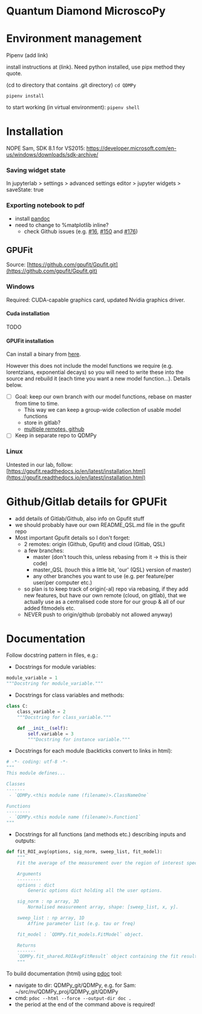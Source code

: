 Quantum Diamond MicroscoPy
==========================



# Environment management

Pipenv (add link)

install instructions at (link). Need python installed, use pipx method they quote.


(cd to directory that contains .git directory)
`cd QDMPy` 

`pipenv install`


to start working (in virtual environment):
`pipenv shell`


# Installation

NOPE Sam, SDK 8.1 for VS2015: https://developer.microsoft.com/en-us/windows/downloads/sdk-archive/

### Saving widget state

In jupyterlab > settings > advanced settings editor > jupyter widgets > saveState: true

### Exporting notebook to pdf
- install [pandoc](https://pandoc.org/installing.html)
- need to change to %matplotlib inline?
	- check Github issues (e.g. [#16](https://github.com/matplotlib/ipympl/issues/16), [#150](https://github.com/matplotlib/ipympl/issues/150) and [#176](https://github.com/matplotlib/ipympl/pull/176))


## GPUFit

Source: [https://github.com/gpufit/Gpufit.git](https://github.com/gpufit/Gpufit.git)


### Windows

Required:
CUDA-capable graphics card, updated Nvidia graphics driver.

#### Cuda installation

TODO

#### GPUFit installation

Can install a binary from [here](https://github.com/gpufit/Gpufit/releases).

However this does not include the model functions we require (e.g. lorentzians, exponential decays) so you will need to write these into the source and rebuild it (each time you want a new model function...). Details below.

- [ ] Goal: keep our own branch with our model functions, rebase on master from time to time.
	- This way we can keep a group-wide collection of usable model functions
	- store in gitlab?
	- [multiple remotes, github](https://forum.sublimetext.com/t/working-with-multiple-remotes/53489/3)
- [ ] Keep in separate repo to QDMPy

### Linux

Untested in our lab, follow: [https://gpufit.readthedocs.io/en/latest/installation.html](https://gpufit.readthedocs.io/en/latest/installation.html)



# Github/Gitlab details for GPUFit

- add details of Gitlab/Github, also info on Gpufit stuff
- we should probably have our own README_QSL.md file in the gpufit repo
- Most important Gpufit details so I don't forget:
	- 2 remotes: origin (Github, Gpufit) and cloud (Gitlab, QSL)
	- a few branches: 
		- master (don't touch this, unless rebasing from it -> this is their code)
		- master_QSL (touch this a little bit, 'our' (QSL) version of master)
		- any other branches you want to use (e.g. per feature/per user/per computer etc.)
	- so plan is to keep track of origin(-al) repo via rebasing, if they add new features,
	  but have our own remote (cloud, on gitlab), that we actually use as a centralised code store
	  for our group & all of our added fitmodels etc.
	- NEVER push to origin/github (probably not allowed anyway)


# Documentation

Follow docstring pattern in files, e.g.:

- Docstrings for module variables:
```python
module_variable = 1
"""Docstring for module_variable."""
```

- Docstrings for class variables and methods:
```python
class C:
    class_variable = 2
    """Docstring for class_variable."""

    def __init__(self):
        self.variable = 3
        """Docstring for instance variable."""
```

- Docstrings for each module (backticks convert to links in html):
```python
# -*- coding: utf-8 -*-
"""
This module defines...

Classes
-------
 - `QDMPy.<this module name (filename)>.ClassNameOne`

Functions
---------
 - `QDMPy.<this module name (filename)>.Function1`
"""
```

- Docstrings for all functions (and methods etc.) describing inputs and outputs:
```python
def fit_ROI_avg(options, sig_norm, sweep_list, fit_model):
    """
    Fit the average of the measurement over the region of interest specified.

    Arguments
    ---------
    options : dict
        Generic options dict holding all the user options.

    sig_norm : np array, 3D
        Normalised measurement array, shape: [sweep_list, x, y].

    sweep_list : np array, 1D
        Affine parameter list (e.g. tau or freq)

    fit_model : `QDMPy.fit_models.FitModel` object.

    Returns
    -------
    `QDMPy.fit_shared.ROIAvgFitResult` object containing the fit result (see class specifics)
    """
```

To build documentation (html) using [pdoc](https://pdoc3.github.io/pdoc/doc/pdoc/#pdoc) tool:
- navigate to dir: QDMPy_git/QDMPy, e.g. for Sam: ~/src/nv/QDMPy_proj/QDMPy_git/QDMPy
- cmd: `pdoc --html --force --output-dir doc .`
- the period at the end of the command above is required!